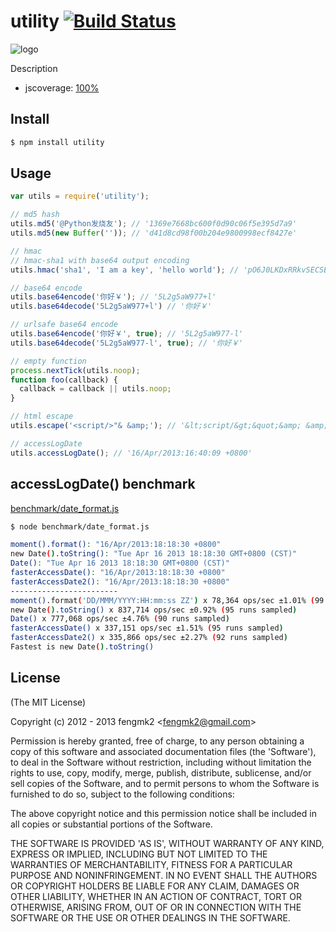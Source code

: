 utility [![Build Status](https://secure.travis-ci.org/fengmk2/utility.png)](http://travis-ci.org/fengmk2/utility)
=======

![logo](https://raw.github.com/fengmk2/utility/master/logo.png)

Description

* jscoverage: [100%](http://fengmk2.github.com/coverage/utility.html)

## Install

```bash
$ npm install utility
```

## Usage

```js
var utils = require('utility');

// md5 hash
utils.md5('@Python发烧友'); // '1369e7668bc600f0d90c06f5e395d7a9'
utils.md5(new Buffer('')); // 'd41d8cd98f00b204e9800998ecf8427e'

// hmac
// hmac-sha1 with base64 output encoding
utils.hmac('sha1', 'I am a key', 'hello world'); // 'pO6J0LKDxRRkvSECSEdxwKx84L0='

// base64 encode
utils.base64encode('你好￥'); // '5L2g5aW977+l'
utils.base64decode('5L2g5aW977+l') // '你好￥'

// urlsafe base64 encode
utils.base64encode('你好￥', true); // '5L2g5aW977-l'
utils.base64decode('5L2g5aW977-l', true); // '你好￥'

// empty function
process.nextTick(utils.noop);
function foo(callback) {
  callback = callback || utils.noop;
}

// html escape
utils.escape('<script/>"& &amp;'); // '&lt;script/&gt;&quot;&amp; &amp;'

// accessLogDate
utils.accessLogDate(); // '16/Apr/2013:16:40:09 +0800'
```

## accessLogDate() benchmark

[benchmark/date_format.js](https://github.com/fengmk2/fengmk2.github.com/blob/master/benchmark/date_format.js)

```bash
$ node benchmark/date_format.js

moment().format(): "16/Apr/2013:18:18:30 +0800"
new Date().toString(): "Tue Apr 16 2013 18:18:30 GMT+0800 (CST)"
Date(): "Tue Apr 16 2013 18:18:30 GMT+0800 (CST)"
fasterAccessDate(): "16/Apr/2013:18:18:30 +0800"
fasterAccessDate2(): "16/Apr/2013:18:18:30 +0800"
------------------------
moment().format('DD/MMM/YYYY:HH:mm:ss ZZ') x 78,364 ops/sec ±1.01% (99 runs sampled)
new Date().toString() x 837,714 ops/sec ±0.92% (95 runs sampled)
Date() x 777,068 ops/sec ±4.76% (90 runs sampled)
fasterAccessDate() x 337,151 ops/sec ±1.51% (95 runs sampled)
fasterAccessDate2() x 335,866 ops/sec ±2.27% (92 runs sampled)
Fastest is new Date().toString()
```

## License 

(The MIT License)

Copyright (c) 2012 - 2013 fengmk2 &lt;fengmk2@gmail.com&gt;

Permission is hereby granted, free of charge, to any person obtaining
a copy of this software and associated documentation files (the
'Software'), to deal in the Software without restriction, including
without limitation the rights to use, copy, modify, merge, publish,
distribute, sublicense, and/or sell copies of the Software, and to
permit persons to whom the Software is furnished to do so, subject to
the following conditions:

The above copyright notice and this permission notice shall be
included in all copies or substantial portions of the Software.

THE SOFTWARE IS PROVIDED 'AS IS', WITHOUT WARRANTY OF ANY KIND,
EXPRESS OR IMPLIED, INCLUDING BUT NOT LIMITED TO THE WARRANTIES OF
MERCHANTABILITY, FITNESS FOR A PARTICULAR PURPOSE AND NONINFRINGEMENT.
IN NO EVENT SHALL THE AUTHORS OR COPYRIGHT HOLDERS BE LIABLE FOR ANY
CLAIM, DAMAGES OR OTHER LIABILITY, WHETHER IN AN ACTION OF CONTRACT,
TORT OR OTHERWISE, ARISING FROM, OUT OF OR IN CONNECTION WITH THE
SOFTWARE OR THE USE OR OTHER DEALINGS IN THE SOFTWARE.